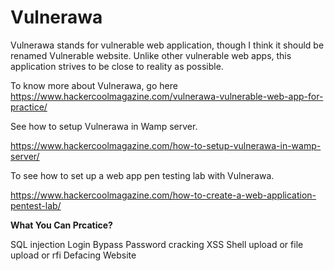 # Vulnerawa

Vulnerawa stands for vulnerable web application, though I think it should be renamed Vulnerable website. Unlike other vulnerable web apps, this application strives to be close to reality as possible.

To know more about Vulnerawa, go here
https://www.hackercoolmagazine.com/vulnerawa-vulnerable-web-app-for-practice/

See how to setup Vulnerawa in Wamp server.

https://www.hackercoolmagazine.com/how-to-setup-vulnerawa-in-wamp-server/

To see how to set up a web app pen testing lab with Vulnerawa.

https://www.hackercoolmagazine.com/how-to-create-a-web-application-pentest-lab/

**What You Can Prcatice?**

SQL injection
Login Bypass
Password cracking
XSS
Shell upload or file upload or rfi
Defacing Website

